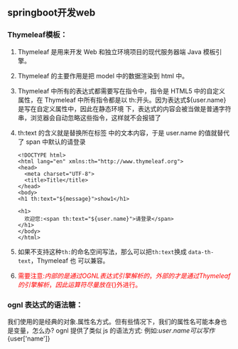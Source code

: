 ## springboot开发web

### Thymeleaf模板：

1. Thymeleaf 是用来开发 Web 和独立环境项目的现代服务器端 Java 模板引擎。

2. Thymeleaf 的主要作用是把 model 中的数据渲染到 html 中。

3. Thymeleaf 中所有的表达式都需要写在指令中，指令是 HTML5 中的自定义属性，在 Thymeleaf 中所有指令都是以 th:开头。因为表达式${user.name}是写在自定义属性中，因此在静态环境 下，表达式的内容会被当做是普通字符串，浏览器会自动忽略这些指令，这样就不会报错了

4. th:text 的含义就是替换所在标签 中的文本内容，于是 user.name 的值就替代了 span 中默认的请登录

   ```
   <!DOCTYPE html>
   <html lang="en" xmlns:th="http://www.thymeleaf.org">
   <head>
     <meta charset="UTF-8">
     <title>Title</title>
   </head>
   <body>
   <h1 th:text="${message}">show1</h1>
   
   <h1>
     欢迎您:<span th:text="${user.name}">请登录</span>
   </h1>
   </body>
   </html>
   ```

5. 如果不支持这种`th:`的命名空间写法，那么可以把`th:text`换成 `data-th-text`，Thymeleaf 也 可以兼容。

6. <font color=red>需要注意:${}内部的是通过 OGNL 表达式引擎解析的，外部的才是通过 Thymeleaf 的引擎 解析，因此运算符尽量放在${}外进行。</font>

### **ognl** 表达式的语法糖：

我们使用的是经典的对象.属性名方式。但有些情况下，我们的属性名可能本身也是变量，怎么办?
 ognl 提供了类似 js 的语法方式:
 例如:${user.name} 可以写作${user['name']}

